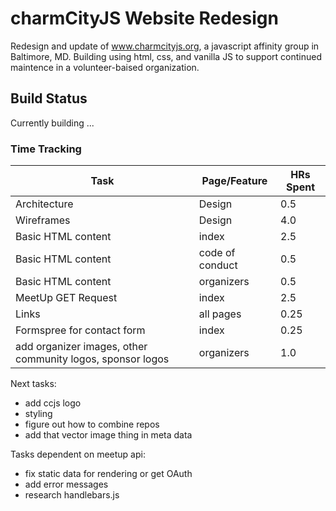 # charmCityJS Website Redesign

Redesign and update of www.charmcityjs.org, a javascript affinity group in Baltimore, MD. Building using html, css, and vanilla JS to support continued maintence in a volunteer-baised organization.

## Build Status
Currently building ...

### Time Tracking
| Task      | Page/Feature | HRs Spent |
| ----------- | ----------- | ------|
| Architecture | Design | 0.5 |
| Wireframes   | Design | 4.0 |
| Basic HTML content | index | 2.5 |
| Basic HTML content | code of conduct | 0.5 |
| Basic HTML content | organizers | 0.5 |
| MeetUp GET Request | index | 2.5 |
| Links | all pages | 0.25 |
| Formspree for contact form | index | 0.25 |
| add organizer images, other community logos, sponsor logos | organizers | 1.0 |


Next tasks:
 - add ccjs logo
 - styling
 - figure out how to combine repos
 - add that vector image thing in meta data

 Tasks dependent on meetup api:
 - fix static data for rendering or get OAuth
 - add error messages
 - research handlebars.js